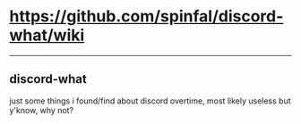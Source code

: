 # https://github.com/spinfal/discord-what/wiki

***

## discord-what
just some things i found/find about discord overtime, most likely useless but y'know, why not?
